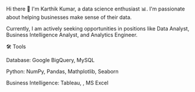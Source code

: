 Hi there 👋 I'm Karthik Kumar, a data science enthusiast 📊. I'm passionate about helping businesses make sense of their data.

Currently, I am actively seeking opportunities in positions like Data Analyst, Business Intelligence Analyst, and Analytics Engineer.



🛠️ Tools

Database: Google BigQuery, MySQL

Python: NumPy, Pandas, Mathplotlib, Seaborn

Business Intelligence: Tableau, , MS Excel

<!---
karthikmr26/karthikmr26 is a ✨ special ✨ repository because its `README.md` (this file) appears on your GitHub profile.
You can click the Preview link to take a look at your changes.
--->

